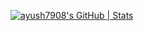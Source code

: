 [![ayush7908's GitHub | Stats](https://stats.quine.sh/ayush7908/github?theme=dark)](https://quine.sh?utm_source=widgets&utm_campaign=ayush7908)
